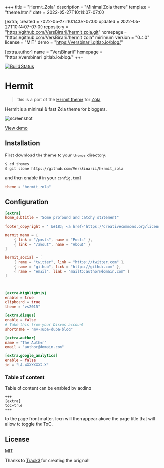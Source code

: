 
+++
title = "Hermit_Zola"
description = "Minimal Zola theme"
template = "theme.html"
date = 2022-05-27T10:14:07-07:00

[extra]
created = 2022-05-27T10:14:07-07:00
updated = 2022-05-27T10:14:07-07:00
repository = "https://github.com/VersBinarii/hermit_zola.git"
homepage = "https://github.com/VersBinarii/hermit_zola"
minimum_version = "0.4.0"
license = "MIT"
demo = "https://versbinarii.gitlab.io/blog/"

[extra.author]
name = "VersBinarii"
homepage = "https://versbinarii.gitlab.io/blog/"
+++        

[![Build Status](https://travis-ci.org/VersBinarii/hermit_zola.svg?branch=master)](https://travis-ci.org/VersBinarii/hermit_zola)

# Hermit 

> this is a port of the [Hermit theme](https://github.com/Track3/hermit) for [Zola](https://www.getzola.org/)

Hermit is a  minimal & fast Zola theme for bloggers.

![screenshot](hermit_zola.png)

[View demo](https://versbinarii.gitlab.io/blog/)

## Installation

First download the theme to your `themes` directory:

```bash
$ cd themes
$ git clone https://github.com/VersBinarii/hermit_zola
```
and then enable it in your `config.toml`:

```toml
theme = "hermit_zola"
```

## Configuration

```toml
[extra]
home_subtitle = "Some profound and catchy statement"

footer_copyright = ' &#183; <a href="https://creativecommons.org/licenses/by-nc/4.0/" target="_blank" rel="noopener">CC BY-NC 4.0</a>'

hermit_menu = [
    { link = "/posts", name = "Posts" },
    { link = "/about", name = "About" }
]

hermit_social = [
    { name = "twitter", link = "https://twitter.com" },
    { name = "github", link = "https://github.com" },
    { name = "email", link = "mailto:author@domain.com" }
]



[extra.highlightjs]
enable = true
clipboard = true
theme = "vs2015"

[extra.disqus]
enable = false
# Take this from your Disqus account
shortname = "my-supa-dupa-blog"

[extra.author]
name = "The Author"
email = "author@domain.com"

[extra.google_analytics]
enable = false
id = "UA-4XXXXXXX-X"
```

### Table of content
Table of content can be enabled by adding 
```
+++
[extra]
toc=true
+++
```
to the page front matter. Icon will then appear above the page title that will
allow to toggle the ToC.

## License

[MIT](LICENSE)

Thanks to [Track3](https://github.com/Track3) for creating the original!

        